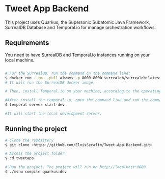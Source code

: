 # Tweet App Backend

This project uses Quarkus, the Supersonic Subatomic Java Framework, SurrealDB Database and Temporal.io for manage orchestration workflows.

## Requirements

You need to have SurrealDB and Temporal.io instances running on your local machine.

```bash

# For the SurrealDB, run the command on the command line:
$ docker run --rm --pull always -p 8000:8000 surrealdb/surrealdb:latest start
# It will run the SurrealDB docker image.

# Then, install Temporal.io on your machine, according to the operating system used using this link: https://docs.temporal.io/dev-guide/java/project-setup#install-cli

#After install the temporal.io, open the command line and run the command:
$ temporal server start-dev

#It will start the local development server.
```

## Running the project

```bash
# Clone the repository
$ git clone <https://github.com/ElvisSerafim/Tweet-App-Backend.git>

# Access the project folder
$ cd tweetapp

# Run the project. The project will run on http://localhost:8080
$ ./mvnw compile quarkus:dev
```
